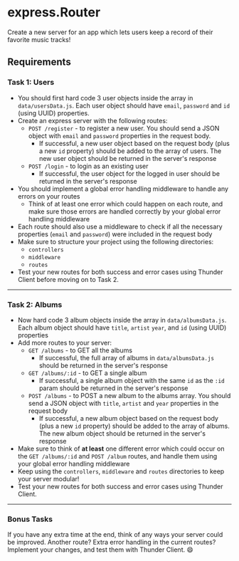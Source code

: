# express.Router

Create a new server for an app which lets users keep a record of their favorite music tracks!

## Requirements

### Task 1: Users

- You should first hard code 3 user objects inside the array in `data/usersData.js`. Each user object should have `email`, `password` and `id` (using UUID) properties.
- Create an express server with the following routes:
    - `POST /register` - to register a new user. You should send a JSON object with `email` and `password` properties in the request body. 
        - If successful, a new user object based on the request body (plus a new `id` property) should be added to the array of users. The new user object should be returned in the server's response
    - `POST /login` - to login as an existing user
        - If successful, the user object for the logged in user should be returned in the server's response
- You should implement a global error handling middleware to handle any errors on your routes 
    - Think of at least one error which could happen on each route, and make sure those errors are handled correctly by your global error handling middleware
- Each route should also use a middleware to check if all the necessary properties (`email` and `password`) were included in the request body
- Make sure to structure your project using the following directories:
    - `controllers`
    - `middleware`
    - `routes`
- Test your new routes for both success and error cases using Thunder Client before moving on to Task 2.

---

### Task 2: Albums

- Now hard code 3 album objects inside the array in `data/albumsData.js`. Each album object should have `title`, `artist` `year`, and `id` (using UUID) properties
- Add more routes to your server:
    - `GET /albums` - to GET all the albums 
        - If successful, the full array of albums in `data/albumsData.js` should be returned in the server's response
    - `GET /albums/:id` - to GET a single album 
        - If successful, a single album object with the same `id` as the `:id` param should be returned in the server's response
    - `POST /albums` - to POST a new album to the albums array. You should send a JSON object with `title`, `artist` and `year` properties in the request body 
        - If successful, a new album object based on the request body (plus a new `id` property) should be added to the array of albums. The new album object should be returned in the server's response
- Make sure to think of **at least** one different error which could occur on the `GET /albums/:id` and `POST /album` routes, and handle them using your global error handling middleware
- Keep using the `controllers`, `middleware` and `routes` directories to keep your server modular!
- Test your new routes for both success and error cases using Thunder Client.

---

### Bonus Tasks

If you have any extra time at the end, think of any ways your server could be improved. Another route? Extra error handling in the current routes? Implement your changes, and test them with Thunder Client. :smile: